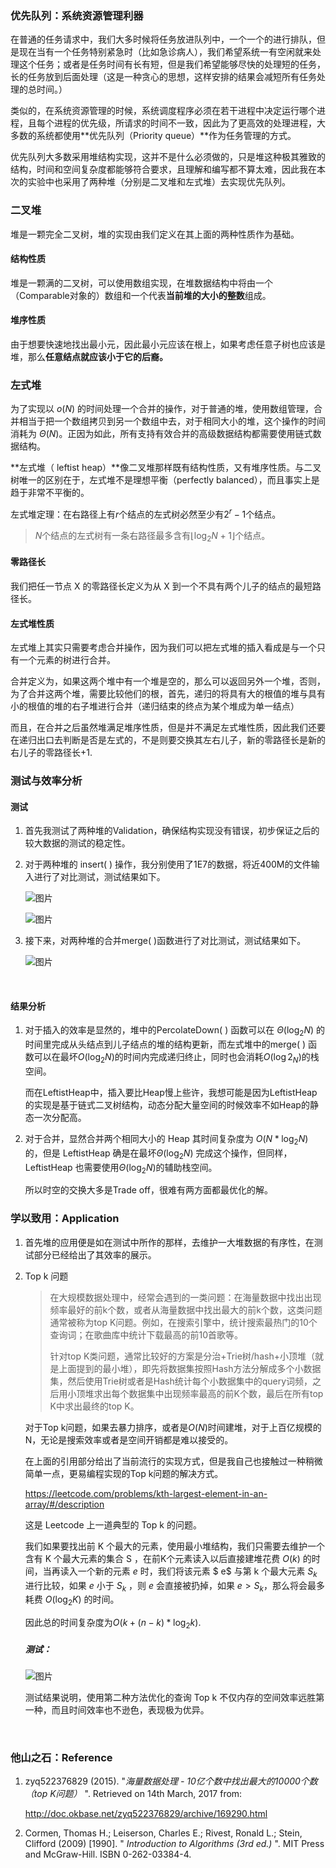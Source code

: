 ### 优先队列：系统资源管理利器

在普通的任务请求中，我们大多时候将任务放进队列中，一个一个的进行排队，但是现在当有一个任务特别紧急时（比如急诊病人），我们希望系统一有空闲就来处理这个任务；或者是任务时间有长有短，但是我们希望能够尽快的处理短的任务，长的任务放到后面处理（这是一种贪心的思想，这样安排的结果会减短所有任务处理的总时间。）

类似的，在系统资源管理的时候，系统调度程序必须在若干进程中决定运行哪个进程，且每个进程的优先级，所请求的时间不一致，因此为了更高效的处理进程，大多数的系统都使用**优先队列（Priority queue）**作为任务管理的方式。

优先队列大多数采用堆结构实现，这并不是什么必须做的，只是堆这种极其雅致的结构，时间和空间复杂度都能够符合要求，且理解和编写都不算太难，因此我在本次的实验中也采用了两种堆（分别是二叉堆和左式堆）去实现优先队列。

### 二叉堆

堆是一颗完全二叉树，堆的实现由我们定义在其上面的两种性质作为基础。

#### 结构性质

堆是一颗满的二叉树，可以使用数组实现，在堆数据结构中将由一个（Comparable对象的）数组和一个代表**当前堆的大小的整数**组成。 

#### 堆序性质

由于想要快速地找出最小元，因此最小元应该在根上，如果考虑任意子树也应该是堆，那么**任意结点就应该小于它的后裔。**

### 左式堆

为了实现以 $o(N)$ 的时间处理一个合并的操作，对于普通的堆，使用数组管理，合并相当于把一个数组拷贝到另一个数组中去，对于相同大小的堆，这个操作的时间消耗为 $\Theta(N)$。正因为如此，所有支持有效合并的高级数据结构都需要使用链式数据结构。

**左式堆（ leftist heap）**像二叉堆那样既有结构性质，又有堆序性质。与二叉树唯一的区别在于，左式堆不是理想平衡（perfectly balanced），而且事实上是趋于非常不平衡的。

左式堆定理：在右路径上有$r$个结点的左式树必然至少有$2^{r} - 1$个结点。

> $N$个结点的左式树有一条右路径最多含有$\lfloor \log_2{N+1} \rfloor$个结点。

#### 零路径长

我们把任一节点 X 的零路径长定义为从 X 到一个不具有两个儿子的结点的最短路径长。

#### 左式堆性质

左式堆上其实只需要考虑合并操作，因为我们可以把左式堆的插入看成是与一个只有一个元素的树进行合并。

合并定义为，如果这两个堆中有一个堆是空的，那么可以返回另外一个堆，否则，为了合并这两个堆，需要比较他们的根，首先，递归的将具有大的根值的堆与具有小的根值的堆的右子堆进行合并（递归结束的终点为某个堆成为单一结点）

而且，在合并之后虽然堆满足堆序性质，但是并不满足左式堆性质，因此我们还要在递归出口去判断是否是左式的，不是则要交换其左右儿子，新的零路径长是新的右儿子的零路径长+1.

### 测试与效率分析

#### 测试

1. 首先我测试了两种堆的Validation，确保结构实现没有错误，初步保证之后的较大数据的测试的稳定性。

2. 对于两种堆的 insert( ) 操作，我分别使用了1E7的数据，将近400M的文件输入进行了对比测试，测试结果如下。

   ![图片](http://i1.piimg.com/567571/99c279405958fcdf.png)

   ![图片](http://p1.bqimg.com/567571/999eade7dba70c68.png)

3. 接下来，对两种堆的合并merge( )函数进行了对比测试，测试结果如下。

   ![图片](http://p1.bqimg.com/567571/1d53d9e91136138f.png)

   ​

#### 结果分析

1. 对于插入的效率是显然的，堆中的PercolateDown( ) 函数可以在 $\Theta(\log_2{N})$ 的时间里完成从头结点到儿子结点的堆的结构更新，而左式堆中的merge( ) 函数可以在最坏$O(\log_2{N})$的时间内完成递归终止，同时也会消耗$O(\log2_{N})$的栈空间。

   而在LeftistHeap中，插入要比Heap慢上些许，我想可能是因为LeftistHeap的实现是基于链式二叉树结构，动态分配大量空间的时候效率不如Heap的静态一次分配高。

2. 对于合并，显然合并两个相同大小的 Heap 其时间复杂度为 $O(N*\log_2{N})$ 的，但是 LeftistHeap 确是在最坏$\Theta(\log_2{N})$ 完成这个操作，但同样，LeftistHeap 也需要使用$\Theta(\log_2{N})$的辅助栈空间。

   所以时空的交换大多是Trade off，很难有两方面都最优化的解。

### 学以致用：Application

1. 首先堆的应用便是如在测试中所作的那样，去维护一大堆数据的有序性，在测试部分已经给出了其效率的展示。

2. Top k 问题

   >  在大规模数据处理中，经常会遇到的一类问题：在海量数据中找出出现频率最好的前k个数，或者从海量数据中找出最大的前k个数，这类问题通常被称为top K问题。例如，在搜索引擎中，统计搜索最热门的10个查询词；在歌曲库中统计下载最高的前10首歌等。
   >
   >  针对top K类问题，通常比较好的方案是分治+Trie树/hash+小顶堆（就是上面提到的最小堆），即先将数据集按照Hash方法分解成多个小数据集，然后使用Trie树或者是Hash统计每个小数据集中的query词频，之后用小顶堆求出每个数据集中出现频率最高的前K个数，最后在所有top K中求出最终的top K。

   对于Top k问题，如果去暴力排序，或者是$O(N)$时间建堆，对于上百亿规模的N，无论是搜索效率或者是空间开销都是难以接受的。

   在上面的引用部分给出了当前流行的实现方式，但是我自己也接触过一种稍微简单一点，更易编程实现的Top k问题的解决方式。

   https://leetcode.com/problems/kth-largest-element-in-an-array/#/description

   这是 Leetcode 上一道典型的 Top k 的问题。

   我们如果要找出前 K 个最大的元素，使用最小堆结构，我们只需要去维护一个含有 K 个最大元素的集合 S ，在前K个元素读入以后直接建堆花费 $O(k)$ 的时间，当再读入一个新的元素 $e$ 时，我们将该元素 $ e$ 与第 k 个最大元素 $S_k$ 进行比较，如果 $e$ 小于 $S_k$ ，则 $e$ 会直接被扔掉，如果 $e \gt S_k$，那么将会最多耗费 $O(\log_2{K})$ 的时间。

   因此总的时间复杂度为$O(k + (n-k) * \log_2{k})$.

   ##### 测试：

   ![图片](http://p1.bpimg.com/567571/548b3b5e76fd8dc6.png)

   测试结果说明，使用第二种方法优化的查询 Top k 不仅内存的空间效率远胜第一种，而且时间效率也不逊色，表现极为优异。

   ​

### 他山之石：Reference

1. zyq522376829 (2015). "*海量数据处理 - 10亿个数中找出最大的10000个数（top K问题）* ". Retrieved on 14th March, 2017 from:

   http://doc.okbase.net/zyq522376829/archive/169290.html

2. Cormen, Thomas H.; Leiserson, Charles E.; Rivest, Ronald L.; Stein, Clifford (2009) [1990]. " *Introduction to Algorithms (3rd ed.)* ". MIT Press and McGraw-Hill. ISBN 0-262-03384-4.